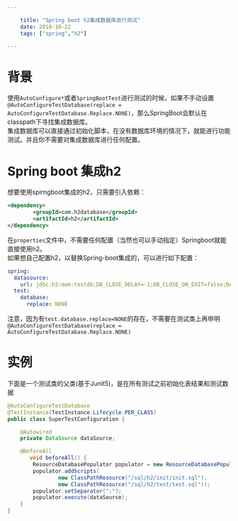 ```yaml
---

    title: "Spring boot h2集成数据库进行测试"
    date: 2018-10-22
    tags: ["spring","h2"]

---
```


# 背景
使用`AutoConfigure*`或者`SpringBootTest`进行测试的时候，如果不手动设置`@AutoConfigureTestDatabase(replace = AutoConfigureTestDatabase.Replace.NONE)`，那么SpringBoot会默认在classpath下寻找集成数据库。  
集成数据库可以直接通过初始化脚本，在没有数据库环境的情况下，就能进行功能测试。并且你不需要对集成数据库进行任何配置。  

# Spring boot 集成h2
想要使用spirngboot集成的h2，只需要引入依赖：  
```xml
<dependency>
        <groupId>com.h2database</groupId>
        <artifactId>h2</artifactId>
</dependency>
```
在`properties`文件中，不需要任何配置（当然也可以手动指定）Springboot就能直接使用h2。  
如果想自己配置h2，以替换Spring-boot集成的，可以进行如下配置：  
```yaml
spring:
  datasource:
    url: jdbc:h2:mem:testdb;DB_CLOSE_DELAY=-1;DB_CLOSE_ON_EXIT=false;DATABASE_TO_LOWER=TRUE;CASE_INSENSITIVE_IDENTIFIERS=TRUE;MODE=MYSQL
  test:
    database:
      replace: NONE
```
注意，因为有`test.database.replace=NONE`的存在，不需要在测试类上再申明`@AutoConfigureTestDatabase(replace = AutoConfigureTestDatabase.Replace.NONE)`

# 实例
下面是一个测试类的父类(基于Junit5)，是在所有测试之前初始化表结果和测试数据
```java
@AutoConfigureTestDatabase
@TestInstance(TestInstance.Lifecycle.PER_CLASS)
public class SuperTestConfiguration {

    @Autowired
    private DataSource dataSource;

    @BeforeAll
       void beforeAll() {
        ResourceDatabasePopulator populator = new ResourceDatabasePopulator();
        populator.addScripts(
                new ClassPathResource("/sql/h2/init/init.sql"),
                new ClassPathResource("/sql/h2/test/test.sql"));
        populator.setSeparator(";");
        populator.execute(dataSource);
    }
}
```
